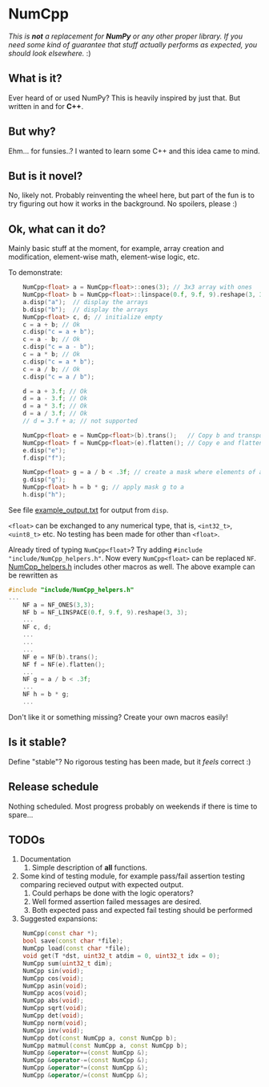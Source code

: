 # NumCpp

*This is **not** a replacement for **NumPy** or any other proper library. If you need some kind of guarantee that stuff actually performs as expected, you should look elsewhere.* :)

## What is it? 

Ever heard of or used NumPy? This is heavily inspired by just that. But written in and for **C++**. 

## But why?

Ehm... for funsies..? I wanted to learn some C++ and this idea came to mind.  

## But is it novel?

No, likely not. Probably reinventing the wheel here, but part of the fun is to try figuring out how it works in the background. No spoilers, please :) 


## Ok, what can it do?

Mainly basic stuff at the moment, for example, array creation and modification, element-wise math, element-wise logic, etc. 

To demonstrate: 

```c++
    NumCpp<float> a = NumCpp<float>::ones(3); // 3x3 array with ones
    NumCpp<float> b = NumCpp<float>::linspace(0.f, 9.f, 9).reshape(3, 3); // reshape 9 elements to 3x3 array
    a.disp("a");  // display the arrays
    b.disp("b");  // display the arrays
    NumCpp<float> c, d; // initialize empty 
    c = a + b; // Ok
    c.disp("c = a + b");
    c = a - b; // Ok
    c.disp("c = a - b");
    c = a * b; // Ok
    c.disp("c = a * b");
    c = a / b; // Ok
    c.disp("c = a / b");

    d = a + 3.f; // Ok
    d = a - 3.f; // Ok
    d = a * 3.f; // Ok
    d = a / 3.f; // Ok
    // d = 3.f + a; // not supported

    NumCpp<float> e = NumCpp<float>(b).trans();   // Copy b and transpose
    NumCpp<float> f = NumCpp<float>(e).flatten(); // Copy e and flatten to 1d
    e.disp("e");
    f.disp("f");

    NumCpp<float> g = a / b < .3f; // create a mask where elements of a/b are smaller than 0.3
    g.disp("g");
    NumCpp<float> h = b * g; // apply mask g to a
    h.disp("h");

```
See file [example_output.txt](example/example_output.txt) for output from `disp`.

`<float>` can be exchanged to any numerical type, that is, `<int32_t>`, `<uint8_t>` etc. No testing has been made for other than `<float>`.

Already tired of typing `NumCpp<float>`? Try adding `#include "include/NumCpp_helpers.h"`. Now every `NumCpp<float>` can be replaced `NF`. [NumCpp_helpers.h](include/NumCpp_helpers.h) includes other macros as well. The above example can be rewritten as

```c++
#include "include/NumCpp_helpers.h"
...
    NF a = NF_ONES(3,3); 
    NF b = NF_LINSPACE(0.f, 9.f, 9).reshape(3, 3);
    ...
    NF c, d; 
    ...
    ... 
    ...  
    NF e = NF(b).trans();
    NF f = NF(e).flatten(); 
    ...
    NF g = a / b < .3f; 
    ...
    NF h = b * g; 
    ...
```

Don't like it or something missing? Create your own macros easily!

## Is it stable? 

Define "stable"? No rigorous testing has been made, but it *feels* correct :) 

## Release schedule

Nothing scheduled. Most progress probably on weekends if there is time to spare...

## TODOs  

1. Documentation
    1. Simple description of **all** functions.
1. Some kind of testing module, for example pass/fail assertion testing comparing recieved output with expected output. 
    1. Could perhaps be done with the logic operators?
    1. Well formed assertion failed messages are desired.
    1. Both expected pass and expected fail testing should be performed
1. Suggested expansions:
```c++
    NumCpp(const char *);
    bool save(const char *file);
    NumCpp load(const char *file);
    void get(T *dst, uint32_t atdim = 0, uint32_t idx = 0);
    NumCpp sum(uint32_t dim);
    NumCpp sin(void);
    NumCpp cos(void);
    NumCpp asin(void);
    NumCpp acos(void);
    NumCpp abs(void);
    NumCpp sqrt(void);
    NumCpp det(void);
    NumCpp norm(void);
    NumCpp inv(void);
    NumCpp dot(const NumCpp a, const NumCpp b);
    NumCpp matmul(const NumCpp a, const NumCpp b);
    NumCpp &operator+=(const NumCpp &);
    NumCpp &operator-=(const NumCpp &);
    NumCpp &operator*=(const NumCpp &);
    NumCpp &operator/=(const NumCpp &);
 ```